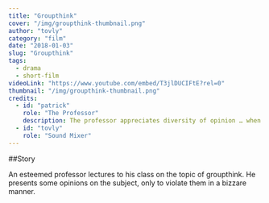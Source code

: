 ```yaml
---
title: "Groupthink"
cover: "/img/groupthink-thumbnail.png"
author: "tovly"
category: "film"
date: "2018-01-03"
slug: "Groupthink"
tags:
  - drama
  - short-film
videoLink: "https://www.youtube.com/embed/T3jlDUCIFtE?rel=0"
thumbnail: "/img/groupthink-thumbnail.png"
credits:
  - id: "patrick"
    role: "The Professor"
    description: The professor appreciates diversity of opinion … when that opinion is his own.
  - id: "tovly"
    role: "Sound Mixer"
---
```


##Story

An esteemed professor lectures to his class on the topic of groupthink. He presents some opinions on the subject, only to violate them in a bizzare manner.
